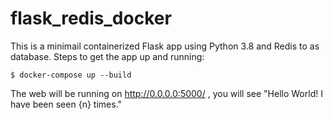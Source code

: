 # flask_redis_docker
This is a minimail containerized Flask app using Python 3.8 and Redis to as database.
Steps to get the app up and running:
```
$ docker-compose up --build
```
The web will be running on http://0.0.0.0:5000/ , you will see "Hello World! I have been seen {n} times."
